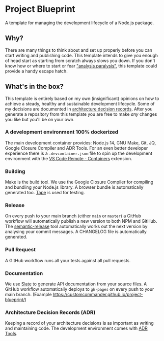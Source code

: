 # Project Blueprint

A template for managing the development lifecycle of a Node.js package.

## Why?

There are many things to think about and set up properly before you can start writing and publishing code. This template intends to give you enough of head start as starting from scratch always slows you down. If you don't know how or where to start or fear ["analysis paralysis"](https://en.wikipedia.org/wiki/Analysis_paralysis), this template could provide a handy escape hatch.

## What's in the box?

This template is entirely based on my own (insignificant) opinions on how to achieve a steady, healthy and sustainable development lifecycle. Some of my decisions are documented in [architecture decision records](https://cognitect.com/blog/2011/11/15/documenting-architecture-decisions). After you generate a repository from this template you are free to make _any_ changes you like but you'll be on your own.

### A development environment 100% dockerized

The main development container provides: Node.js 14, GNU Make, Git, JQ, Google Closure Compiler and ADR Tools. For an even better developer experience there is a `.devcontainer.json` file to spin up the development environment with the [VS Code Remote - Containers](https://code.visualstudio.com/docs/remote/containers) extension.

### Building

Make is the build tool. We use the Google Closure Compiler for compiling and bundling your Node.js library. A browser bundle is automatically generated too. [Tape](https://github.com/substack/tape) is used for testing.

### Release

On every push to your main branch (either `main` or `master`) a GitHub workflow will automatically publish a new version to both NPM and GitHub. The [semantic-release](https://github.com/semantic-release/semantic-release) tool automatically works out the next version by analysing your commit messages. A CHANGELOG file is automatically generated.

### Pull Request

A GitHub workflow runs all your tests against all pull requests.

### Documentation

We use [Slate](https://github.com/slatedocs/slate) to generate API documentation from your source files. A GitHub workflow automatically deploys to `gh-pages` on every push to your main branch. (Example https://customcommander.github.io/project-blueprint/)

### Architecture Decision Records (ADR)

Keeping a record of your architecture decisions is as important as writing and maintaining code. The development environment comes with [ADR Tools](https://github.com/npryce/adr-tools).